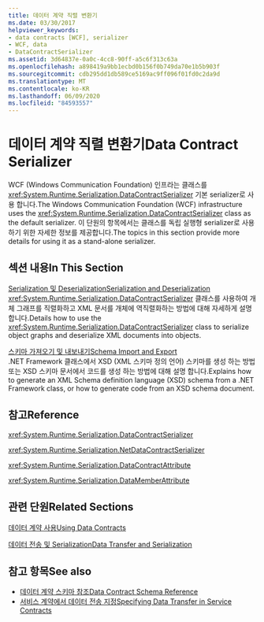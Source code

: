 ```yaml
---
title: 데이터 계약 직렬 변환기
ms.date: 03/30/2017
helpviewer_keywords:
- data contracts [WCF], serializer
- WCF, data
- DataContractSerializer
ms.assetid: 3d64837e-0a0c-4cc8-90ff-a5c6f313c63a
ms.openlocfilehash: a898419a9bb1ecbd0b156f0b749da70e1b5b903f
ms.sourcegitcommit: cdb295dd1db589ce5169ac9ff096f01fd0c2da9d
ms.translationtype: MT
ms.contentlocale: ko-KR
ms.lasthandoff: 06/09/2020
ms.locfileid: "84593557"
---
```

# <a name="data-contract-serializer"></a><span data-ttu-id="6d2be-102">데이터 계약 직렬 변환기</span><span class="sxs-lookup"><span data-stu-id="6d2be-102">Data Contract Serializer</span></span>
<span data-ttu-id="6d2be-103">WCF (Windows Communication Foundation) 인프라는 클래스를 <xref:System.Runtime.Serialization.DataContractSerializer> 기본 serializer로 사용 합니다.</span><span class="sxs-lookup"><span data-stu-id="6d2be-103">The Windows Communication Foundation (WCF) infrastructure uses the <xref:System.Runtime.Serialization.DataContractSerializer> class as the default serializer.</span></span> <span data-ttu-id="6d2be-104">이 단원의 항목에서는 클래스를 독립 실행형 serializer로 사용하기 위한 자세한 정보를 제공합니다.</span><span class="sxs-lookup"><span data-stu-id="6d2be-104">The topics in this section provide more details for using it as a stand-alone serializer.</span></span>  
  
## <a name="in-this-section"></a><span data-ttu-id="6d2be-105">섹션 내용</span><span class="sxs-lookup"><span data-stu-id="6d2be-105">In This Section</span></span>  
 [<span data-ttu-id="6d2be-106">Serialization 및 Deserialization</span><span class="sxs-lookup"><span data-stu-id="6d2be-106">Serialization and Deserialization</span></span>](serialization-and-deserialization.md)  
 <span data-ttu-id="6d2be-107"><xref:System.Runtime.Serialization.DataContractSerializer> 클래스를 사용하여 개체 그래프를 직렬화하고 XML 문서를 개체에 역직렬화하는 방법에 대해 자세하게 설명합니다.</span><span class="sxs-lookup"><span data-stu-id="6d2be-107">Details how to use the <xref:System.Runtime.Serialization.DataContractSerializer> class to serialize object graphs and deserialize XML documents into objects.</span></span>  
  
 [<span data-ttu-id="6d2be-108">스키마 가져오기 및 내보내기</span><span class="sxs-lookup"><span data-stu-id="6d2be-108">Schema Import and Export</span></span>](schema-import-and-export.md)  
 <span data-ttu-id="6d2be-109">.NET Framework 클래스에서 XSD (XML 스키마 정의 언어) 스키마를 생성 하는 방법 또는 XSD 스키마 문서에서 코드를 생성 하는 방법에 대해 설명 합니다.</span><span class="sxs-lookup"><span data-stu-id="6d2be-109">Explains how to generate an XML Schema definition language (XSD) schema from a .NET Framework class, or how to generate code from an XSD schema document.</span></span>  
  
## <a name="reference"></a><span data-ttu-id="6d2be-110">참고</span><span class="sxs-lookup"><span data-stu-id="6d2be-110">Reference</span></span>  
 <xref:System.Runtime.Serialization.DataContractSerializer>  
  
 <xref:System.Runtime.Serialization.NetDataContractSerializer>  
  
 <xref:System.Runtime.Serialization.DataContractAttribute>  
  
 <xref:System.Runtime.Serialization.DataMemberAttribute>  
  
## <a name="related-sections"></a><span data-ttu-id="6d2be-111">관련 단원</span><span class="sxs-lookup"><span data-stu-id="6d2be-111">Related Sections</span></span>  
 [<span data-ttu-id="6d2be-112">데이터 계약 사용</span><span class="sxs-lookup"><span data-stu-id="6d2be-112">Using Data Contracts</span></span>](using-data-contracts.md)  
  
 [<span data-ttu-id="6d2be-113">데이터 전송 및 Serialization</span><span class="sxs-lookup"><span data-stu-id="6d2be-113">Data Transfer and Serialization</span></span>](data-transfer-and-serialization.md)  
  
## <a name="see-also"></a><span data-ttu-id="6d2be-114">참고 항목</span><span class="sxs-lookup"><span data-stu-id="6d2be-114">See also</span></span>

- [<span data-ttu-id="6d2be-115">데이터 계약 스키마 참조</span><span class="sxs-lookup"><span data-stu-id="6d2be-115">Data Contract Schema Reference</span></span>](data-contract-schema-reference.md)
- [<span data-ttu-id="6d2be-116">서비스 계약에서 데이터 전송 지정</span><span class="sxs-lookup"><span data-stu-id="6d2be-116">Specifying Data Transfer in Service Contracts</span></span>](specifying-data-transfer-in-service-contracts.md)
